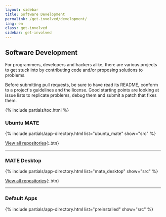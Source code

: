 ```yaml
---
layout: sidebar
title: Software Development
permalink: /get-involved/development/
lang: en
class: get-involved
sidebar: get-involved
---
```


## Software Development

For programmers, developers and hackers alike, there are various projects to get
stuck into by contributing code and/or proposing solutions to problems.

Before submitting pull requests, be sure to have read its README, conform
to a project's guidelines and the license. Good starting points are looking
at issue lists to replicate problems, debug them and submit a patch that
fixes them.

{% include partials/toc.html %}


### Ubuntu MATE

{% include partials/app-directory.html list="ubuntu_mate" show="src" %}

[View all repositories](https://github.com/ubuntu-mate){:.btn}

---

### MATE Desktop

{% include partials/app-directory.html list="mate_desktop" show="src" %}

[View all repositories](https://github.com/mate-desktop){:.btn}

---

### Default Apps

{% include partials/app-directory.html list="preinstalled" show="src" %}
